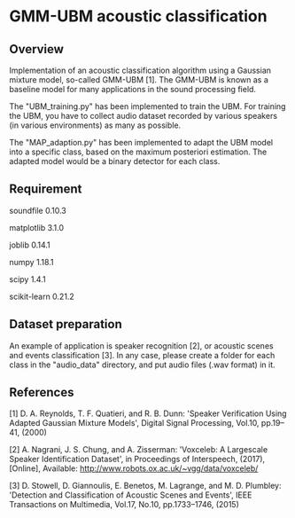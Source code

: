 GMM-UBM acoustic classification
====

## Overview
Implementation of an acoustic classification algorithm using a Gaussian mixture model, so-called GMM-UBM [1]. The GMM-UBM is known as a baseline model for many applications in the sound processing field.

The "UBM_training.py" has been implemented to train the UBM. For training the UBM, you have to collect audio dataset recorded by various speakers (in various environments) as many as possible.

The "MAP_adaption.py" has been implemented to adapt the UBM model into a specific class, based on the maximum posteriori estimation. The adapted model would be a binary detector for each class.


## Requirement
soundfile 0.10.3

matplotlib 3.1.0

joblib 0.14.1

numpy 1.18.1

scipy 1.4.1

scikit-learn 0.21.2


## Dataset preparation
An example of application is speaker recognition [2], or acoustic scenes and events classification [3]. In any case, please create a folder for each class in the "audio_data" directory, and put audio files (.wav format) in it.


## References
[1] D. A. Reynolds, T. F. Quatieri, and R. B. Dunn: 'Speaker Verification Using Adapted Gaussian Mixture Models', Digital Signal Processing, Vol.10, pp.19–41, (2000)

[2] A. Nagrani, J. S. Chung, and A. Zisserman: 'Voxceleb: A Largescale Speaker Identification Dataset', in Proceedings of Interspeech, (2017), [Online], Available: http://www.robots.ox.ac.uk/~vgg/data/voxceleb/

[3] D. Stowell, D. Giannoulis, E. Benetos, M. Lagrange, and M. D. Plumbley: 'Detection and Classification of Acoustic Scenes and Events', IEEE Transactions on Multimedia, Vol.17, No.10, pp.1733–1746, (2015)
